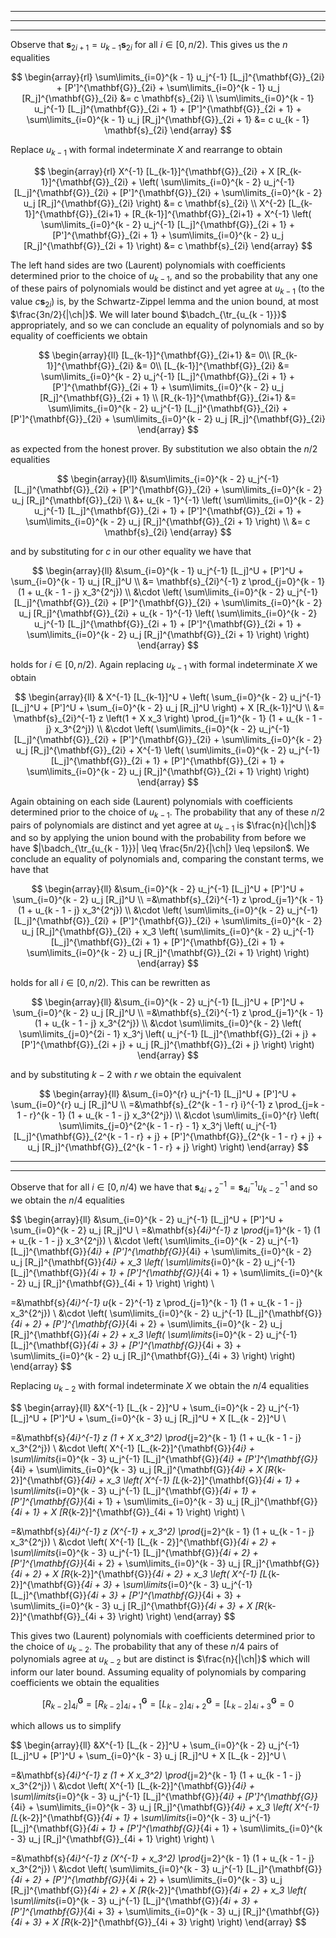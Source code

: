 
------

------

------

Observe that $\mathbf{s}_{2i + 1} = u_{k-1} \mathbf{s}_{2i}$ for all $i \in [0, n/2)$. This gives us the $n$ equalities

$$
\begin{array}{rl}
\sum\limits_{i=0}^{k - 1} u_j^{-1} [L_j]^{\mathbf{G}}_{2i} + [P']^{\mathbf{G}}_{2i} + \sum\limits_{i=0}^{k - 1} u_j [R_j]^{\mathbf{G}}_{2i} &= c \mathbf{s}_{2i} \\
\sum\limits_{i=0}^{k - 1} u_j^{-1} [L_j]^{\mathbf{G}}_{2i + 1} + [P']^{\mathbf{G}}_{2i + 1} + \sum\limits_{i=0}^{k - 1} u_j [R_j]^{\mathbf{G}}_{2i + 1} &= c u_{k - 1} \mathbf{s}_{2i}
\end{array}
$$

Replace $u_{k-1}$ with formal indeterminate $X$ and rearrange to obtain

$$
\begin{array}{rl}
X^{-1} [L_{k-1}]^{\mathbf{G}}_{2i} + X [R_{k-1}]^{\mathbf{G}}_{2i} + \left( \sum\limits_{i=0}^{k - 2} u_j^{-1} [L_j]^{\mathbf{G}}_{2i} + [P']^{\mathbf{G}}_{2i} + \sum\limits_{i=0}^{k - 2} u_j [R_j]^{\mathbf{G}}_{2i} \right) &= c \mathbf{s}_{2i} \\
X^{-2} [L_{k-1}]^{\mathbf{G}}_{2i+1} + [R_{k-1}]^{\mathbf{G}}_{2i+1} + X^{-1} \left( \sum\limits_{i=0}^{k - 2} u_j^{-1} [L_j]^{\mathbf{G}}_{2i + 1} + [P']^{\mathbf{G}}_{2i + 1} + \sum\limits_{i=0}^{k - 2} u_j [R_j]^{\mathbf{G}}_{2i + 1} \right) &= c \mathbf{s}_{2i}
\end{array}
$$

The left hand sides are two (Laurent) polynomials with coefficients determined prior to the choice of $u_{k - 1}$, and so the probability that any one of these pairs of polynomials would be distinct and yet agree at $u_{k-1}$ (to the value $c \mathbf{s}_{2i}$) is, by the Schwartz-Zippel lemma and the union bound, at most $\frac{3n/2}{|\ch|}$. We will later bound $\badch_{\tr_{u_{k - 1}}}$ appropriately, and so we can conclude an equality of polynomials and so by equality of coefficients we obtain

$$
\begin{array}{ll}
[L_{k-1}]^{\mathbf{G}}_{2i+1} &= 0\\
[R_{k-1}]^{\mathbf{G}}_{2i} &= 0\\
[L_{k-1}]^{\mathbf{G}}_{2i} &= \sum\limits_{i=0}^{k - 2} u_j^{-1} [L_j]^{\mathbf{G}}_{2i + 1} + [P']^{\mathbf{G}}_{2i + 1} + \sum\limits_{i=0}^{k - 2} u_j [R_j]^{\mathbf{G}}_{2i + 1} \\
[R_{k-1}]^{\mathbf{G}}_{2i+1} &= \sum\limits_{i=0}^{k - 2} u_j^{-1} [L_j]^{\mathbf{G}}_{2i} + [P']^{\mathbf{G}}_{2i} + \sum\limits_{i=0}^{k - 2} u_j [R_j]^{\mathbf{G}}_{2i}
\end{array}
$$

as expected from the honest prover. By substitution we also obtain the $n / 2$ equalities

$$
\begin{array}{ll}
&\sum\limits_{i=0}^{k - 2} u_j^{-1} [L_j]^{\mathbf{G}}_{2i} + [P']^{\mathbf{G}}_{2i} + \sum\limits_{i=0}^{k - 2} u_j [R_j]^{\mathbf{G}}_{2i} \\
&+ u_{k - 1}^{-1} \left( \sum\limits_{i=0}^{k - 2} u_j^{-1} [L_j]^{\mathbf{G}}_{2i + 1} + [P']^{\mathbf{G}}_{2i + 1} + \sum\limits_{i=0}^{k - 2} u_j [R_j]^{\mathbf{G}}_{2i + 1} \right) \\
&= c \mathbf{s}_{2i}
\end{array}
$$

and by substituting for $c$ in our other equality we have that

$$
\begin{array}{ll}
&\sum_{i=0}^{k - 1} u_j^{-1} [L_j]^U + [P']^U + \sum_{i=0}^{k - 1} u_j [R_j]^U \\
&= \mathbf{s}_{2i}^{-1} z \prod_{j=0}^{k - 1} (1 + u_{k - 1 - j} x_3^{2^j}) \\
&\cdot \left( \sum\limits_{i=0}^{k - 2} u_j^{-1} [L_j]^{\mathbf{G}}_{2i} + [P']^{\mathbf{G}}_{2i} + \sum\limits_{i=0}^{k - 2} u_j [R_j]^{\mathbf{G}}_{2i} + u_{k - 1}^{-1} \left( \sum\limits_{i=0}^{k - 2} u_j^{-1} [L_j]^{\mathbf{G}}_{2i + 1} + [P']^{\mathbf{G}}_{2i + 1} + \sum\limits_{i=0}^{k - 2} u_j [R_j]^{\mathbf{G}}_{2i + 1} \right) \right)
\end{array}
$$

holds for $i \in [0, n/2)$. Again replacing $u_{k-1}$ with formal indeterminate $X$ we obtain

$$
\begin{array}{ll}
& X^{-1} [L_{k-1}]^U + \left( \sum_{i=0}^{k - 2} u_j^{-1} [L_j]^U + [P']^U + \sum_{i=0}^{k - 2} u_j [R_j]^U \right) + X [R_{k-1}]^U \\
&= \mathbf{s}_{2i}^{-1} z \left(1 + X x_3 \right) \prod_{j=1}^{k - 1} (1 + u_{k - 1 - j} x_3^{2^j}) \\
&\cdot \left( \sum\limits_{i=0}^{k - 2} u_j^{-1} [L_j]^{\mathbf{G}}_{2i} + [P']^{\mathbf{G}}_{2i} + \sum\limits_{i=0}^{k - 2} u_j [R_j]^{\mathbf{G}}_{2i} + X^{-1} \left( \sum\limits_{i=0}^{k - 2} u_j^{-1} [L_j]^{\mathbf{G}}_{2i + 1} + [P']^{\mathbf{G}}_{2i + 1} + \sum\limits_{i=0}^{k - 2} u_j [R_j]^{\mathbf{G}}_{2i + 1} \right) \right)
\end{array}
$$

Again obtaining on each side (Laurent) polynomials with coefficients determined prior to the choice of $u_{k - 1}$. The probability that any of these $n/2$ pairs of polynomials are distinct and yet agree at $u_{k - 1}$ is $\frac{n}{|\ch|}$ and so by applying the union bound with the probability from before we have $|\badch_{\tr_{u_{k - 1}}}| \leq \frac{5n/2}{|\ch|} \leq \epsilon$. We conclude an equality of polynomials and, comparing the constant terms, we have that

$$
\begin{array}{ll}
&\sum_{i=0}^{k - 2} u_j^{-1} [L_j]^U + [P']^U + \sum_{i=0}^{k - 2} u_j [R_j]^U \\
=&\mathbf{s}_{2i}^{-1} z \prod_{j=1}^{k - 1} (1 + u_{k - 1 - j} x_3^{2^j}) \\
&\cdot \left( \sum\limits_{i=0}^{k - 2} u_j^{-1} [L_j]^{\mathbf{G}}_{2i} + [P']^{\mathbf{G}}_{2i} + \sum\limits_{i=0}^{k - 2} u_j [R_j]^{\mathbf{G}}_{2i} + x_3 \left( \sum\limits_{i=0}^{k - 2} u_j^{-1} [L_j]^{\mathbf{G}}_{2i + 1} + [P']^{\mathbf{G}}_{2i + 1} + \sum\limits_{i=0}^{k - 2} u_j [R_j]^{\mathbf{G}}_{2i + 1} \right) \right)
\end{array}
$$

holds for all $i \in [0, n/2)$. This can be rewritten as

$$
\begin{array}{ll}
&\sum_{i=0}^{k - 2} u_j^{-1} [L_j]^U + [P']^U + \sum_{i=0}^{k - 2} u_j [R_j]^U \\
=&\mathbf{s}_{2i}^{-1} z \prod_{j=1}^{k - 1} (1 + u_{k - 1 - j} x_3^{2^j}) \\
&\cdot \sum\limits_{i=0}^{k - 2} \left( \sum\limits_{j=0}^{2i - 1} x_3^j \left(
  u_j^{-1} [L_j]^{\mathbf{G}}_{2i + j} + [P']^{\mathbf{G}}_{2i + j} + u_j [R_j]^{\mathbf{G}}_{2i + j} \right) \right)
\end{array}
$$

and by substituting $k - 2$ with $r$ we obtain the equivalent

$$
\begin{array}{ll}
&\sum_{i=0}^{r} u_j^{-1} [L_j]^U + [P']^U + \sum_{i=0}^{r} u_j [R_j]^U \\
=&\mathbf{s}_{2^{k - 1 - r} i}^{-1} z \prod_{j=k - 1 - r}^{k - 1} (1 + u_{k - 1 - j} x_3^{2^j}) \\
&\cdot \sum\limits_{i=0}^{r} \left( \sum\limits_{j=0}^{2^{k - 1 - r} - 1} x_3^j \left(
  u_j^{-1} [L_j]^{\mathbf{G}}_{2^{k - 1 - r} + j} + [P']^{\mathbf{G}}_{2^{k - 1 - r} + j} + u_j [R_j]^{\mathbf{G}}_{2^{k - 1 - r} + j} \right) \right)
\end{array}
$$

------------

------------

Observe that for all $i \in [0, n/4)$ we have that $\mathbf{s}_{4i + 2}^{-1} = \mathbf{s}_{4i}^{-1} u_{k - 2}^{-1}$ and so we obtain the $n/4$ equalities

$$
\begin{array}{ll}
&\sum_{i=0}^{k - 2} u_j^{-1} [L_j]^U + [P']^U + \sum_{i=0}^{k - 2} u_j [R_j]^U \\
=&\mathbf{s}_{4i}^{-1} z \prod_{j=1}^{k - 1} (1 + u_{k - 1 - j} x_3^{2^j}) \\
&\cdot \left( \sum\limits_{i=0}^{k - 2} u_j^{-1} [L_j]^{\mathbf{G}}_{4i} + [P']^{\mathbf{G}}_{4i} + \sum\limits_{i=0}^{k - 2} u_j [R_j]^{\mathbf{G}}_{4i} + x_3 \left( \sum\limits_{i=0}^{k - 2} u_j^{-1} [L_j]^{\mathbf{G}}_{4i + 1} + [P']^{\mathbf{G}}_{4i + 1} + \sum\limits_{i=0}^{k - 2} u_j [R_j]^{\mathbf{G}}_{4i + 1} \right) \right) \\

=&\mathbf{s}_{4i}^{-1} u_{k - 2}^{-1} z \prod_{j=1}^{k - 1} (1 + u_{k - 1 - j} x_3^{2^j}) \\
&\cdot \left( \sum\limits_{i=0}^{k - 2} u_j^{-1} [L_j]^{\mathbf{G}}_{4i + 2} + [P']^{\mathbf{G}}_{4i + 2} + \sum\limits_{i=0}^{k - 2} u_j [R_j]^{\mathbf{G}}_{4i + 2} + x_3 \left( \sum\limits_{i=0}^{k - 2} u_j^{-1} [L_j]^{\mathbf{G}}_{4i + 3} + [P']^{\mathbf{G}}_{4i + 3} + \sum\limits_{i=0}^{k - 2} u_j [R_j]^{\mathbf{G}}_{4i + 3} \right) \right)
\end{array}
$$

Replacing $u_{k - 2}$ with formal indeterminate $X$ we obtain the $n/4$ equalities

$$
\begin{array}{ll}
&X^{-1} [L_{k - 2}]^U + \sum_{i=0}^{k - 2} u_j^{-1} [L_j]^U + [P']^U + \sum_{i=0}^{k - 3} u_j [R_j]^U + X [L_{k - 2}]^U \\

=&\mathbf{s}_{4i}^{-1} z (1 + X x_3^2) \prod_{j=2}^{k - 1} (1 + u_{k - 1 - j} x_3^{2^j}) \\
&\cdot \left( X^{-1} [L_{k-2}]^{\mathbf{G}}_{4i} + \sum\limits_{i=0}^{k - 3} u_j^{-1} [L_j]^{\mathbf{G}}_{4i} + [P']^{\mathbf{G}}_{4i} + \sum\limits_{i=0}^{k - 3} u_j [R_j]^{\mathbf{G}}_{4i} + X [R_{k-2}]^{\mathbf{G}}_{4i} + x_3 \left( X^{-1} [L_{k-2}]^{\mathbf{G}}_{4i + 1} + \sum\limits_{i=0}^{k - 3} u_j^{-1} [L_j]^{\mathbf{G}}_{4i + 1} + [P']^{\mathbf{G}}_{4i + 1} + \sum\limits_{i=0}^{k - 3} u_j [R_j]^{\mathbf{G}}_{4i + 1} + X [R_{k-2}]^{\mathbf{G}}_{4i + 1} \right) \right) \\

=&\mathbf{s}_{4i}^{-1} z (X^{-1} + x_3^2) \prod_{j=2}^{k - 1} (1 + u_{k - 1 - j} x_3^{2^j}) \\
&\cdot \left( X^{-1} [L_{k - 2}]^{\mathbf{G}}_{4i + 2} + \sum\limits_{i=0}^{k - 3} u_j^{-1} [L_j]^{\mathbf{G}}_{4i + 2} + [P']^{\mathbf{G}}_{4i + 2} + \sum\limits_{i=0}^{k - 3} u_j [R_j]^{\mathbf{G}}_{4i + 2} + X [R_{k-2}]^{\mathbf{G}}_{4i + 2} + x_3 \left( X^{-1} [L_{k-2}]^{\mathbf{G}}_{4i + 3} + \sum\limits_{i=0}^{k - 3} u_j^{-1} [L_j]^{\mathbf{G}}_{4i + 3} + [P']^{\mathbf{G}}_{4i + 3} + \sum\limits_{i=0}^{k - 3} u_j [R_j]^{\mathbf{G}}_{4i + 3} + X [R_{k-2}]^{\mathbf{G}}_{4i + 3} \right) \right)
\end{array}
$$

This gives two (Laurent) polynomials with coefficients determined prior to the choice of $u_{k - 2}$. The probability that any of these $n / 4$ pairs of polynomials agree at $u_{k - 2}$ but are distinct is $\frac{n}{|\ch|}$ which will inform our later bound. Assuming equality of polynomials by comparing coefficients we obtain the equalities

$$
[R_{k-2}]^{\mathbf{G}}_{4i} = [R_{k-2}]^{\mathbf{G}}_{4i + 1} = [L_{k - 2}]^{\mathbf{G}}_{4i + 2} = [L_{k-2}]^{\mathbf{G}}_{4i + 3} = 0
$$

which allows us to simplify

$$
\begin{array}{ll}
&X^{-1} [L_{k - 2}]^U + \sum_{i=0}^{k - 2} u_j^{-1} [L_j]^U + [P']^U + \sum_{i=0}^{k - 3} u_j [R_j]^U + X [L_{k - 2}]^U \\

=&\mathbf{s}_{4i}^{-1} z (1 + X x_3^2) \prod_{j=2}^{k - 1} (1 + u_{k - 1 - j} x_3^{2^j}) \\
&\cdot \left( X^{-1} [L_{k-2}]^{\mathbf{G}}_{4i} + \sum\limits_{i=0}^{k - 3} u_j^{-1} [L_j]^{\mathbf{G}}_{4i} + [P']^{\mathbf{G}}_{4i} + \sum\limits_{i=0}^{k - 3} u_j [R_j]^{\mathbf{G}}_{4i} + x_3 \left( X^{-1} [L_{k-2}]^{\mathbf{G}}_{4i + 1} + \sum\limits_{i=0}^{k - 3} u_j^{-1} [L_j]^{\mathbf{G}}_{4i + 1} + [P']^{\mathbf{G}}_{4i + 1} + \sum\limits_{i=0}^{k - 3} u_j [R_j]^{\mathbf{G}}_{4i + 1} \right) \right) \\

=&\mathbf{s}_{4i}^{-1} z (X^{-1} + x_3^2) \prod_{j=2}^{k - 1} (1 + u_{k - 1 - j} x_3^{2^j}) \\
&\cdot \left( \sum\limits_{i=0}^{k - 3} u_j^{-1} [L_j]^{\mathbf{G}}_{4i + 2} + [P']^{\mathbf{G}}_{4i + 2} + \sum\limits_{i=0}^{k - 3} u_j [R_j]^{\mathbf{G}}_{4i + 2} + X [R_{k-2}]^{\mathbf{G}}_{4i + 2} + x_3 \left( \sum\limits_{i=0}^{k - 3} u_j^{-1} [L_j]^{\mathbf{G}}_{4i + 3} + [P']^{\mathbf{G}}_{4i + 3} + \sum\limits_{i=0}^{k - 3} u_j [R_j]^{\mathbf{G}}_{4i + 3} + X [R_{k-2}]^{\mathbf{G}}_{4i + 3} \right) \right)
\end{array}
$$